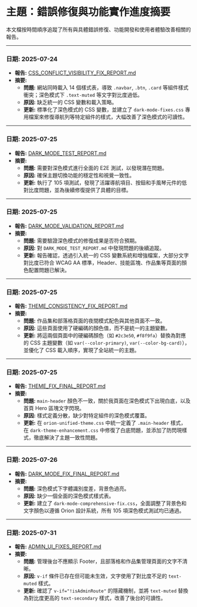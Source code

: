 # 主題：錯誤修復與功能實作進度摘要

本文檔按時間順序追蹤了所有與具體錯誤修復、功能開發和使用者體驗改善相關的報告。

---

### 日期: 2025-07-24
*   **報告:** [CSS_CONFLICT_VISIBILITY_FIX_REPORT.md](../reports/CSS_CONFLICT_VISIBILITY_FIX_REPORT.md)
*   **摘要:**
    *   **問題:** 網站同時載入 14 個樣式表，導致 `.navbar`, `.btn`, `.card` 等組件樣式衝突；深色模式下 `.text-muted` 等文字對比度過低。
    *   **原因:** 缺乏統一的 CSS 變數和載入策略。
    *   **更新:** 標準化了深色模式的 CSS 變數，並建立了 `dark-mode-fixes.css` 專用檔案來修復導航列等特定組件的樣式，大幅改善了深色模式的可讀性。

---

### 日期: 2025-07-25
*   **報告:** [DARK_MODE_TEST_REPORT.md](../reports/DARK_MODE_TEST_REPORT.md)
*   **摘要:**
    *   **問題:** 需要對深色模式進行全面的 E2E 測試，以發現潛在問題。
    *   **原因:** 確保主題切換功能的穩定性和視覺一致性。
    *   **更新:** 執行了 105 項測試，發現了活躍導航項目、按鈕和手風琴元件的低對比度問題，並為後續修復提供了具體的目標。

---

### 日期: 2025-07-25
*   **報告:** [DARK_MODE_VALIDATION_REPORT.md](../reports/DARK_MODE_VALIDATION_REPORT.md)
*   **摘要:**
    *   **問題:** 需要驗證深色模式的修復成果是否符合預期。
    *   **原因:** 對 `DARK_MODE_TEST_REPORT.md` 中發現問題的後續追蹤。
    *   **更新:** 報告確認，透過引入統一的 CSS 變數系統和增強檔案，大部分文字對比度已符合 WCAG AA 標準，Header、技能區塊、作品集等頁面的顏色配置問題已解決。

---

### 日期: 2025-07-25
*   **報告:** [THEME_CONSISTENCY_FIX_REPORT.md](../reports/THEME_CONSISTENCY_FIX_REPORT.md)
*   **摘要:**
    *   **問題:** 作品集和部落格頁面的夜間模式配色與其他頁面不一致。
    *   **原因:** 這些頁面使用了硬編碼的顏色值，而不是統一的主題變數。
    *   **更新:** 將這兩個頁面中的硬編碼顏色（如 `#2c3e50`, `#f8f9fa`）替換為對應的 CSS 主題變數（如 `var(--color-primary)`, `var(--color-bg-card)`），並優化了 CSS 載入順序，實現了全站統一的主題。

---

### 日期: 2025-07-25
*   **報告:** [THEME_FIX_FINAL_REPORT.md](../reports/THEME_FIX_FINAL_REPORT.md)
*   **摘要:**
    *   **問題:** `main-header` 顏色不一致，關於我頁面在深色模式下出現白底，以及首頁 Hero 區塊文字閃現。
    *   **原因:** 樣式定義分散，缺少對特定組件的深色模式覆蓋。
    *   **更新:** 在 `orion-unified-theme.css` 中統一定義了 `.main-header` 樣式，在 `dark-theme-enhancement.css` 中修復了白底問題，並添加了防閃現樣式，徹底解決了主題一致性問題。

---

### 日期: 2025-07-26
*   **報告:** [DARK_MODE_FIX_FINAL_REPORT.md](../reports/DARK_MODE_FIX_FINAL_REPORT.md)
*   **摘要:**
    *   **問題:** 深色模式下字體識別度差，背景色過亮。
    *   **原因:** 缺少一個全面的深色模式樣式表。
    *   **更新:** 建立了 `dark-mode-comprehensive-fix.css`，全面調整了背景色和文字顏色以遵循 Orion 設計系統，所有 105 項深色模式測試均已通過。

---

### 日期: 2025-07-31
*   **報告:** [ADMIN_UI_FIXES_REPORT.md](../reports/ADMIN_UI_FIXES_REPORT.md)
*   **摘要:**
    *   **問題:** 管理後台不應顯示 Footer，且部落格和作品集管理頁面的文字不清晰。
    *   **原因:** `v-if` 條件已存在但可能未生效，文字使用了對比度不足的 `text-muted` 樣式。
    *   **更新:** 確認了 `v-if="!isAdminRoute"` 的隱藏機制，並將 `text-muted` 替換為對比度更高的 `text-secondary` 樣式，改善了後台的可讀性。
